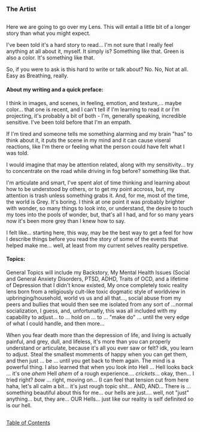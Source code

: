 ### The Artist
##

Here we are going to go over my Lens. This will entail a little bit of a longer story than what you might expect. 

I've been told it's a hard story to read... I'm not sure that I really feel anything at all about it, myself. It simply is? Something like that. Green is also a color. It's something like that. 

So, if you were to ask is this hard to write or talk about? No. No, Not at all. Easy as Breathing, really. 

#### About my writing and a quick preface: 

I think in images, and scenes, in feeling, emotion, and texture,... maybe color... that one is recent, and I can't tell if I'm learning to read it or I'm projecting, it's probably a bit of both - I'm, generally speaking, incredible sensitive. I've been told before that I'm an empath. 

If I'm tired and someone tells me something alarming and my brain "has" to think about it, it puts the scene in my mind and it can cause viseral reactions, like I'm there or feeling what the person could have felt what I was told. 

I would imagine that may be attention related, along with my sensitivity... try to concentrate on the road while driving in fog before? something like that. 

I'm articulate and smart, I've spent alot of time thinking and learning about how to be understood by others, or to get my point accross, but, my attention is trash unless something grabs it. And, for me, most of the time, the world is Grey. It's boring. I think at one point it was probably brighter with wonder, so many things to look into, or understand, the desire to touch my toes into the pools of wonder, but, that's all I had, and for so many years now it's been more grey than I knew how to say.   

I felt like... starting here, this way, may be the best way to get a feel for how I describe things before you read the story of some of the events that helped make me... well, at least from my current selves reality perspetive. 

#### Topics:

General Topics will include my Backstory, My Mental Health Issues (Social and General Anxiety Disorders, PTSD, ADHD, Traits of OCD, and a lifetime of Depression that I didn't know existed, My once completely toxic reality lens born from a religiously cult-like toxic dogmatic style of worldview in upbringing/household, world vs us and all that..., social abuse from my peers and bullies that would then see me isolated from any sort of ...normal socialization, I guess, and, unfortunatly, this was all included with my capability to adjust... to ... hold on ... to ... "make do" ... until the very edge of what I could handle, and then more...

When you fear death more than the depression of life, and living is actually painful, and grey, dull, and lifeless, it's more than you can properly understand or articulate, because it's all you ever saw or felt? idk, you learn to adjust. Steal the smallest momments of happy when you can get them, and then just ... be ... until you get back to them again. The mind is a powerful thing.  I also learned that when you look into Hell ... Hell looks back ... it's one *ahem* Hell *ahem* of a rough experience.... *crickets*... okay, then... I tried right? *bow* ... right, moving on... (I can feel that tension cut from here haha, let's all calm a bit... it's just rough topic shit... AND, AND... There is ... something beautiful about this for me... our hells are just.... well, not "just" anything... but, they are... OUR Hells... just like our reality is self definited so is our hell. 





##
[Table of Contents](https://github.com/mycroftwilde/devil-steps-in-a-myth-system/tree/main/ref_guide)
